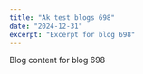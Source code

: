 ```yaml
---
title: "Ak test blogs 698"
date: "2024-12-31"
excerpt: "Excerpt for blog 698"
---
```


Blog content for blog 698